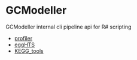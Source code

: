 ﻿# GCModeller

GCModeller internal cli pipeline api for R# scripting

+ [profiler](GCModeller/profiler.1) 
+ [eggHTS](GCModeller/eggHTS.1) 
+ [KEGG_tools](GCModeller/KEGG_tools.1) 
